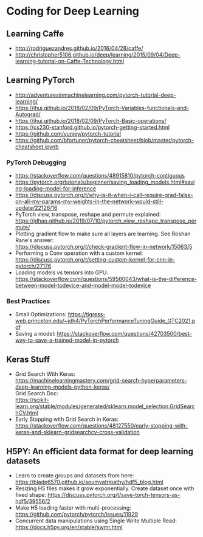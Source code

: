 # Coding for Deep Learning

## Learning Caffe
* http://rodriguezandres.github.io/2016/04/28/caffe/  
* http://christopher5106.github.io/deep/learning/2015/09/04/Deep-learning-tutorial-on-Caffe-Technology.html  

## Learning PyTorch
* http://adventuresinmachinelearning.com/pytorch-tutorial-deep-learning/  
* https://jhui.github.io/2018/02/09/PyTorch-Variables-functionals-and-Autograd/  
* https://jhui.github.io/2018/02/09/PyTorch-Basic-operations/  
* https://cs230-stanford.github.io/pytorch-getting-started.html  
* https://github.com/yunjey/pytorch-tutorial  
* https://github.com/bfortuner/pytorch-cheatsheet/blob/master/pytorch-cheatsheet.ipynb

### PyTorch Debugging
* https://stackoverflow.com/questions/48915810/pytorch-contiguous  
* https://pytorch.org/tutorials/beginner/saving_loading_models.html#saving-loading-model-for-inference  
* https://discuss.pytorch.org/t/why-is-it-when-i-call-require-grad-false-on-all-my-params-my-weights-in-the-network-would-still-update/22126/16
* PyTorch view, transpose, reshape and permute explained:  
https://jdhao.github.io/2019/07/10/pytorch_view_reshape_transpose_permute/
* Plotting gradient flow to make sure all layers are learning. See Roshan Rane's answer:    
https://discuss.pytorch.org/t/check-gradient-flow-in-network/15063/5
* Performing a Conv operation with a custom kernel:  
https://discuss.pytorch.org/t/setting-custom-kernel-for-cnn-in-pytorch/27176
* Loading models vs tensors into GPU: https://stackoverflow.com/questions/59560043/what-is-the-difference-between-model-todevice-and-model-model-todevice

### Best Practices
* Small Optimizations: https://tigress-web.princeton.edu/~jdh4/PyTorchPerformanceTuningGuide_GTC2021.pdf
* Saving a model: https://stackoverflow.com/questions/42703500/best-way-to-save-a-trained-model-in-pytorch

## Keras Stuff
* Grid Search With Keras:  
https://machinelearningmastery.com/grid-search-hyperparameters-deep-learning-models-python-keras/  
Grid Search Doc:  
https://scikit-learn.org/stable/modules/generated/sklearn.model_selection.GridSearchCV.html  
* Early Stopping with Grid Search in Keras:  
https://stackoverflow.com/questions/48127550/early-stopping-with-keras-and-sklearn-gridsearchcv-cross-validation  

## H5PY: An efficient data format for deep learning datasets
* Learn to create groups and datasets from here: https://blade6570.github.io/soumyatripathy/hdf5_blog.html  
* Resizing H5 files makes it grow exponentially. Create dataset once with fixed shape:  https://discuss.pytorch.org/t/save-torch-tensors-as-hdf5/39556/2
* Make H5 loading faster with multi-processing: https://github.com/pytorch/pytorch/issues/11929
* Concurrent data manipulations using Single Write Multiple Read: https://docs.h5py.org/en/stable/swmr.html
